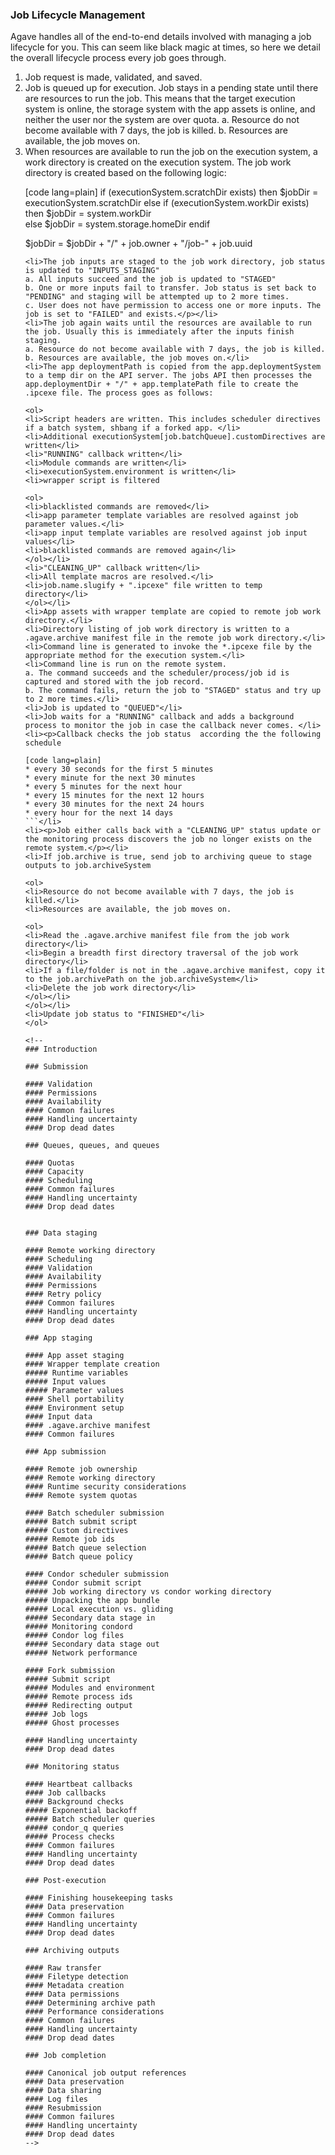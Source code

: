 ### Job Lifecycle Management

Agave handles all of the end-to-end details involved with managing a job lifecycle for you. This can seem like black magic at times, so here we detail the overall lifecycle process every job goes through.

<ol>
<li>Job request is made, validated, and saved.</li>
<li>Job is queued up for execution. Job stays in a pending state until there are resources to run the job. This means that the target execution system is online, the storage system with the app assets is online, and neither the user nor the system are over quota.
a. Resource do not become available with 7 days, the job is killed.
b. Resources are available, the job moves on.</li>
<li>When resources are available to run the job on the execution system, a work directory is created on the execution system. The job work directory is created based on the following logic:

[code lang=plain]
if (executionSystem.scratchDir exists) 
then
    $jobDir = executionSystem.scratchDir
else if (executionSystem.workDir exists)
then
    $jobDir = system.workDir  
else 
    $jobDir = system.storage.homeDir
endif

$jobDir = $jobDir + "/" + job.owner + "/job-" + job.uuid
```</li>
<li>The job inputs are staged to the job work directory, job status is updated to "INPUTS_STAGING"
a. All inputs succeed and the job is updated to "STAGED"
b. One or more inputs fail to transfer. Job status is set back to "PENDING" and staging will be attempted up to 2 more times.
c. User does not have permission to access one or more inputs. The job is set to "FAILED" and exists.</p></li>
<li>The job again waits until the resources are available to run the job. Usually this is immediately after the inputs finish staging.
a. Resource do not become available with 7 days, the job is killed.
b. Resources are available, the job moves on.</li>
<li>The app deploymentPath is copied from the app.deploymentSystem to a temp dir on the API server. The jobs API then processes the app.deploymentDir + "/" + app.templatePath file to create the .ipcexe file. The process goes as follows:

<ol>
<li>Script headers are written. This includes scheduler directives if a batch system, shbang if a forked app. </li>
<li>Additional executionSystem[job.batchQueue].customDirectives are written</li>
<li>"RUNNING" callback written</li>
<li>Module commands are written</li>
<li>executionSystem.environment is written</li>
<li>wrapper script is filtered

<ol>
<li>blacklisted commands are removed</li>
<li>app parameter template variables are resolved against job parameter values.</li>
<li>app input template variables are resolved against job input values</li>
<li>blacklisted commands are removed again</li>
</ol></li>
<li>"CLEANING_UP" callback written</li>
<li>All template macros are resolved.</li>
<li>job.name.slugify + ".ipcexe" file written to temp directory</li>
</ol></li>
<li>App assets with wrapper template are copied to remote job work directory.</li>
<li>Directory listing of job work directory is written to a .agave.archive manifest file in the remote job work directory.</li>
<li>Command line is generated to invoke the *.ipcexe file by the appropriate method for the execution system.</li>
<li>Command line is run on the remote system.
a. The command succeeds and the scheduler/process/job id is captured and stored with the job record.
b. The command fails, return the job to "STAGED" status and try up to 2 more times.</li>
<li>Job is updated to "QUEUED"</li>
<li>Job waits for a "RUNNING" callback and adds a background process to monitor the job in case the callback never comes. </li>
<li><p>Callback checks the job status  according the the following schedule

[code lang=plain]
* every 30 seconds for the first 5 minutes
* every minute for the next 30 minutes
* every 5 minutes for the next hour
* every 15 minutes for the next 12 hours
* every 30 minutes for the next 24 hours
* every hour for the next 14 days 
```</li>
<li><p>Job either calls back with a "CLEANING_UP" status update or the monitoring process discovers the job no longer exists on the remote system.</p></li>
<li>If job.archive is true, send job to archiving queue to stage outputs to job.archiveSystem

<ol>
<li>Resource do not become available with 7 days, the job is killed.</li>
<li>Resources are available, the job moves on.

<ol>
<li>Read the .agave.archive manifest file from the job work directory</li>
<li>Begin a breadth first directory traversal of the job work directory</li>
<li>If a file/folder is not in the .agave.archive manifest, copy it to the job.archivePath on the job.archiveSystem</li>
<li>Delete the job work directory</li>
</ol></li>
</ol></li>
<li>Update job status to "FINISHED"</li>
</ol>

<!-- 
### Introduction 

### Submission

#### Validation
#### Permissions
#### Availability
#### Common failures
#### Handling uncertainty
#### Drop dead dates

### Queues, queues, and queues

#### Quotas
#### Capacity
#### Scheduling
#### Common failures
#### Handling uncertainty
#### Drop dead dates


### Data staging

#### Remote working directory
#### Scheduling
#### Validation
#### Availability
#### Permissions
#### Retry policy
#### Common failures
#### Handling uncertainty
#### Drop dead dates

### App staging

#### App asset staging 
#### Wrapper template creation 
##### Runtime variables 
##### Input values 
##### Parameter values 
#### Shell portability 
#### Environment setup 
#### Input data 
#### .agave.archive manifest 
#### Common failures

### App submission

#### Remote job ownership
#### Remote working directory
#### Runtime security considerations
#### Remote system quotas

#### Batch scheduler submission
##### Batch submit script
##### Custom directives
##### Remote job ids
##### Batch queue selection
##### Batch queue policy

#### Condor scheduler submission
##### Condor submit script
##### Job working directory vs condor working directory
##### Unpacking the app bundle
##### Local execution vs. gliding
##### Secondary data stage in
##### Monitoring condord
##### Condor log files
##### Secondary data stage out
##### Network performance

#### Fork submission
##### Submit script
##### Modules and environment
##### Remote process ids
##### Redirecting output
##### Job logs
##### Ghost processes

#### Handling uncertainty
#### Drop dead dates

### Monitoring status

#### Heartbeat callbacks
#### Job callbacks
#### Background checks
##### Exponential backoff
##### Batch scheduler queries
##### condor_q queries
##### Process checks
#### Common failures
#### Handling uncertainty
#### Drop dead dates

### Post-execution

#### Finishing housekeeping tasks
#### Data preservation
#### Common failures
#### Handling uncertainty
#### Drop dead dates

### Archiving outputs

#### Raw transfer
#### Filetype detection
#### Metadata creation
#### Data permissions
#### Determining archive path
#### Performance considerations
#### Common failures
#### Handling uncertainty
#### Drop dead dates

### Job completion

#### Canonical job output references
#### Data preservation
#### Data sharing
#### Log files
#### Resubmission
#### Common failures
#### Handling uncertainty
#### Drop dead dates
-->
